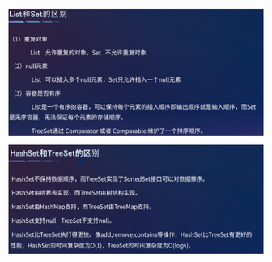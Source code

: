 ![image-20220305205109285](images/image-20220305205109285.png)



![image-20220305205505528](images/image-20220305205505528.png)
